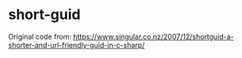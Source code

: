 # short-guid

Original code from: https://www.singular.co.nz/2007/12/shortguid-a-shorter-and-url-friendly-guid-in-c-sharp/
